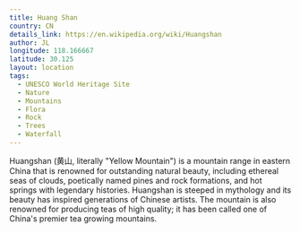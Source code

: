 ```yaml
---
title: Huang Shan
country: CN
details_link: https://en.wikipedia.org/wiki/Huangshan
author: JL
longitude: 118.166667
latitude: 30.125
layout: location
tags:
  - UNESCO World Heritage Site
  - Nature
  - Mountains
  - Flora
  - Rock
  - Trees
  - Waterfall
---
```

Huangshan (黄山, literally "Yellow Mountain") is a mountain range in eastern China that is renowned for outstanding natural beauty, including ethereal seas of clouds, poetically named pines and rock formations, and hot springs with legendary histories. Huangshan is steeped in mythology and its beauty has inspired generations of Chinese artists. The mountain is also renowned for producing teas of high quality; it has been called one of China's premier tea growing mountains.
